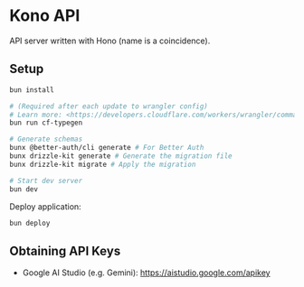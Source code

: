 # Kono API

API server written with Hono (name is a coincidence).

## Setup

```sh
bun install

# (Required after each update to wrangler config)
# Learn more: <https://developers.cloudflare.com/workers/wrangler/commands/#types>
bun run cf-typegen

# Generate schemas
bunx @better-auth/cli generate # For Better Auth
bunx drizzle-kit generate # Generate the migration file
bunx drizzle-kit migrate # Apply the migration

# Start dev server
bun dev
```

Deploy application:

```sh
bun deploy
```

## Obtaining API Keys

- Google AI Studio (e.g. Gemini): <https://aistudio.google.com/apikey>

